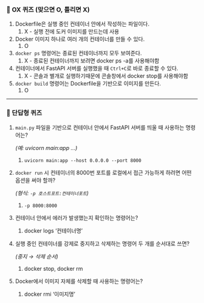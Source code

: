 ### 🧠 OX 퀴즈 (맞으면 O, 틀리면 X)

1. Dockerfile은 실행 중인 컨테이너 안에서 작성하는 파일이다. 
    1. X - 실행 전에 도커 이미지를 만드는데 사용
2. Docker 이미지 하나로 여러 개의 컨테이너를 만들 수 있다.
    1. O
3. `docker ps` 명령어는 종료된 컨테이너까지 모두 보여준다.
    1. X - 종료된 컨테이너까지 보려면 docker ps -a를 사용해야함
4. 컨테이너에서 FastAPI 서버를 실행했을 때 `Ctrl+C`로 바로 종료할 수 있다.
    1. X - 콘솔과 별개로 실행하기때문에 콘솔창에서 docker stop를 사용해야함
5. `docker build` 명령어는 Dockerfile을 기반으로 이미지를 만든다.
    1. O

---

### 💬 단답형 퀴즈

1. `main.py` 파일을 기반으로 컨테이너 안에서 FastAPI 서버를 띄울 때 사용하는 명령어는?
    
    *(예: uvicorn main:app ...)*
    
    1. `uvicorn main:app --host 0.0.0.0 --port 8000`
2. `docker run` 시 컨테이너의 8000번 포트를 로컬에서 접근 가능하게 하려면 어떤 옵션을 써야 할까?
    
    *(형식: `-p 호스트포트:컨테이너포트`)*
    
    1. `-p 8000:8000`
3. 컨테이너 안에서 에러가 발생했는지 확인하는 명령어는?
    1. docker logs ‘컨테이너명’
4. 실행 중인 컨테이너를 강제로 중지하고 삭제하는 명령어 두 개를 순서대로 쓰면?
    
    *(중지 → 삭제 순서)*
    
    1. docker stop, docker rm
5. Docker에서 이미지 자체를 삭제할 때 사용하는 명령어는?
    1. docker rmi ‘이미지명’